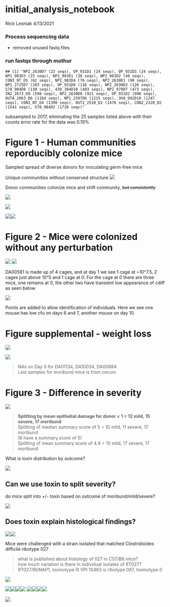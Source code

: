 initial\_analysis\_notebook
================
Nick Lesniak
4/13/2021

### Process sequencing data

  - removed unused fastq files

### run fastqs through mothur

    ## [1] "NP2_2630D7 (23 seqs), OP_931D1 (24 seqs), OP_931D3 (24 seqs), NP2_983D3 (25 seqs), NP2_983D1 (36 seqs), NP2_983D2 (49 seqs), CON3_NT_D5 (62 seqs), NP2_983D4 (76 seqs), NP2_2630D1 (90 seqs), NP1_2725D7 (103 seqs), OP_931D0 (116 seqs), NP2_2630D3 (126 seqs), 578_984D0 (130 seqs), 430_304D10 (403 seqs), NP2_979D7 (473 seqs), IN2_2673_D9 (598 seqs), NP2_2630D0 (921 seqs), OP_931D2 (990 seqs), OUTA_2063_D6 (1184 seqs), NP1_2597D6 (1215 seqs), 369_992D10 (1247 seqs), CON3_NT_D4 (1390 seqs), OUT2_2510_D2 (1476 seqs), CON2_2328_D2 (1541 seqs), 578_984D2 (1720 seqs)"

subsampled to 2017, eliminating the 25 samples listed above with their
counts error rate for the data was 0.19%

# Figure 1 - Human communities reporducibly colonize mice

Sampled spread of diverse donors for inoculating germ-free mice

Unique communities without conserved structure
![](initial_analysis_notebook_files/figure-gfm/unnamed-chunk-3-1.png)<!-- -->

Donor communities colonize mice and shift community, ~~but
consistently~~

![](initial_analysis_notebook_files/figure-gfm/unnamed-chunk-4-1.png)<!-- -->

![](initial_analysis_notebook_files/figure-gfm/unnamed-chunk-5-1.png)<!-- -->

![](initial_analysis_notebook_files/figure-gfm/unnamed-chunk-6-1.png)<!-- -->![](initial_analysis_notebook_files/figure-gfm/unnamed-chunk-6-2.png)<!-- -->

# Figure 2 - Mice were colonized without any perturbation

![](initial_analysis_notebook_files/figure-gfm/unnamed-chunk-7-1.png)<!-- -->
![](initial_analysis_notebook_files/figure-gfm/unnamed-chunk-8-1.png)<!-- -->

DA00581 is made up of 4 cages, and at day 1 we see 1 cage at \~10^7.5, 2
cages just above 10^5 and 1 cage at 0. For the cage at 0 there are three
mice, one remains at 0, the other two have transient low appearance of
cdiff as seen below

![](initial_analysis_notebook_files/figure-gfm/unnamed-chunk-9-1.png)<!-- -->

Points are added to allow identification of individuals. Here we see one
mouse has low cfu on days 6 and 7, another mouse on day 10.

# Figure supplemental - weight loss

![](initial_analysis_notebook_files/figure-gfm/unnamed-chunk-10-1.png)<!-- -->

![](initial_analysis_notebook_files/figure-gfm/unnamed-chunk-11-1.png)<!-- -->

> NAs on Day 0 for DA01134, DA10034, DA00884  
> Last samples for moribund mice is from cecum

# Figure 3 - Difference in severity

![](initial_analysis_notebook_files/figure-gfm/histology-1.png)<!-- -->

> **Splitting by mean epithelial damage for donor \< 1 = 12 mild, 15
> severe, 17 moribund**  
> Splitting of median summary score of 5 = 10 mild, 11 severe, 17
> moribund  
> (6 have a summary score of 5)  
> Splitting of mean summary score of 4.4 = 10 mild, 17 severe, 17
> moribund

What is toxin distribution by outcome?

![](initial_analysis_notebook_files/figure-gfm/toxin-1.png)<!-- -->

## Can we use toxin to split severity?

do mice split into +/- toxin based on outcome of moribund/mild/severe?

![](initial_analysis_notebook_files/figure-gfm/unnamed-chunk-13-1.png)<!-- -->

## Does toxin explain histological findings?

![](initial_analysis_notebook_files/figure-gfm/unnamed-chunk-14-1.png)<!-- -->![](initial_analysis_notebook_files/figure-gfm/unnamed-chunk-14-2.png)<!-- -->

Mice were challenged with a strain isolated that matched Clostridioides
difficile ribotype 027

> what is published about histology of 027 in C57/B6 mice?  
> how much variation is there in individual isolates of RT027?
> RT027/BI/NAP1, toxinotype III VPI 10463 is ribotype 087, toxinotype 0

![](initial_analysis_notebook_files/figure-gfm/individual%20cfu%20plots-1.png)<!-- -->

![](initial_analysis_notebook_files/figure-gfm/unnamed-chunk-15-1.png)<!-- -->![](initial_analysis_notebook_files/figure-gfm/unnamed-chunk-15-2.png)<!-- -->![](initial_analysis_notebook_files/figure-gfm/unnamed-chunk-15-3.png)<!-- -->![](initial_analysis_notebook_files/figure-gfm/unnamed-chunk-15-4.png)<!-- -->
![](initial_analysis_notebook_files/figure-gfm/unnamed-chunk-16-1.png)<!-- -->![](initial_analysis_notebook_files/figure-gfm/unnamed-chunk-16-2.png)<!-- -->![](initial_analysis_notebook_files/figure-gfm/unnamed-chunk-16-3.png)<!-- -->![](initial_analysis_notebook_files/figure-gfm/unnamed-chunk-16-4.png)<!-- -->

![](initial_analysis_notebook_files/figure-gfm/unnamed-chunk-17-1.png)<!-- -->

